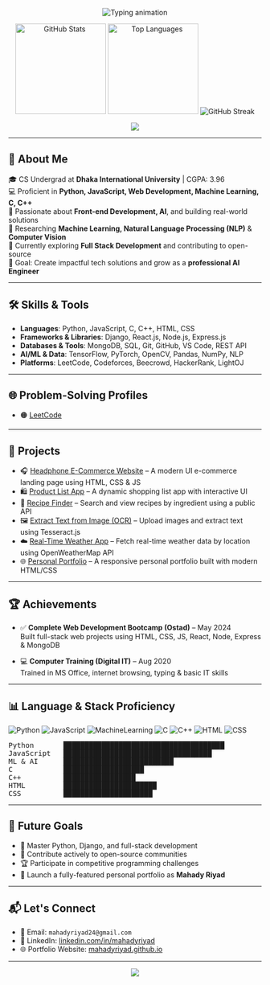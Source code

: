 <!-- 🌟 Welcome Section -->
<p align="center">
  <img src="https://readme-typing-svg.demolab.com?font=Fira+Code&size=28&duration=3000&pause=1000&color=F75C7E&center=true&vCenter=true&width=1000&lines=Welcome+to+My+GitHub+Profile!;I'm+Mahady+Hasan+Riyad+%F0%9F%91%8B;Aspiring+AI+%26+Software+Engineer+from+Bangladesh" alt="Typing animation">
</p>

<!-- 📊 Banner Section with Stats and Streaks -->
<p align="center">
  <img height="180em" src="https://github-readme-stats.vercel.app/api?username=mahadyriyad&show_icons=true&count_private=true&theme=darcula&hide_border=true&hide=issues,contribs&bg_color=00000000" alt="GitHub Stats"/>
  <img height="180em" src="https://github-readme-stats.vercel.app/api/top-langs/?username=mahadyriyad&layout=compact&hide_border=true&theme=darcula&bg_color=00000000&langs_count=6&hide=jupyter%20notebook,tex,php" alt="Top Languages"/>
  <img src="https://streak-stats.demolab.com/?user=mahadyriyad&theme=darcula&hide_border=true&background=FFFFFF00" alt="GitHub Streak"/>
</p>

<!-- 🏆 GitHub Trophies (Optional) -->
<p align="center">
  <img src="https://github-profile-trophy.vercel.app/?username=mahadyriyad&theme=darkhub&no-frame=true&no-bg=true&margin-w=4"/>
</p>

---

## 👋 About Me

🎓 CS Undergrad at **Dhaka International University** | CGPA: 3.96  
💻 Proficient in **Python, JavaScript, Web Development, Machine Learning, C, C++**  
🚀 Passionate about **Front-end Development, AI**, and building real-world solutions  
🔬 Researching **Machine Learning, Natural Language Processing (NLP)** & **Computer Vision**  
🌱 Currently exploring **Full Stack Development** and contributing to open-source  
🎯 Goal: Create impactful tech solutions and grow as a **professional AI Engineer**

---

## 🛠️ Skills & Tools

- **Languages**: Python, JavaScript, C, C++, HTML, CSS  
- **Frameworks & Libraries**: Django, React.js, Node.js, Express.js  
- **Databases & Tools**: MongoDB, SQL, Git, GitHub, VS Code, REST API  
- **AI/ML & Data**: TensorFlow, PyTorch, OpenCV, Pandas, NumPy, NLP  
- **Platforms**: LeetCode, Codeforces, Beecrowd, HackerRank, LightOJ

---

## 🌐 Problem-Solving Profiles

- 🟠 [LeetCode](https://leetcode.com/u/_mahady_riyaaad_/)

---

## 🚧 Projects

- 🎧 [Headphone E-Commerce Website](https://mahadyriyad.github.io/1st-web/) – A modern UI e-commerce landing page using HTML, CSS & JS  
- 🛍️ [Product List App](https://mahadyriyad.github.io/product-list-project-/) – A dynamic shopping list app with interactive UI  
- 🍳 [Recipe Finder](https://mahadyriyad.github.io/Recipe-App/) – Search and view recipes by ingredient using a public API  
- 🖼️ [Extract Text from Image (OCR)](https://mahadyriyad.github.io/Extract-Text-Image/) – Upload images and extract text using Tesseract.js  
- ☁️ [Real-Time Weather App](https://mahadyriyad.github.io/weather-app/) – Fetch real-time weather data by location using OpenWeatherMap API  
- 🌐 [Personal Portfolio](https://mahadyriyad.github.io/my-website-/) – A responsive personal portfolio built with modern HTML/CSS

---

## 🏆 Achievements

- ✅ **Complete Web Development Bootcamp (Ostad)** – May 2024  
  Built full-stack web projects using HTML, CSS, JS, React, Node, Express & MongoDB

- 💻 **Computer Training (Digital IT)** – Aug 2020  
  Trained in MS Office, internet browsing, typing & basic IT skills

---

## 📊 Language & Stack Proficiency

![Python](https://img.shields.io/badge/Python-Strong-yellow?style=for-the-badge&logo=python)
![JavaScript](https://img.shields.io/badge/JavaScript-Advanced-orange?style=for-the-badge&logo=javascript)
![MachineLearning](https://img.shields.io/badge/Machine%20Learning-Active-brightgreen?style=for-the-badge&logo=ai)
![C](https://img.shields.io/badge/C-Intermediate-blue?style=for-the-badge&logo=c)
![C++](https://img.shields.io/badge/C++-Intermediate-lightgrey?style=for-the-badge&logo=c%2B%2B)
![HTML](https://img.shields.io/badge/HTML-Basic-orange?style=for-the-badge&logo=html5)
![CSS](https://img.shields.io/badge/CSS-Basic-blue?style=for-the-badge&logo=css3)

<pre>
Python       ██████████████████████████████████████
JavaScript   ███████████████████████████████████
ML & AI      ██████████████████████████
C            ███████████████████
C++          █████████████████
HTML         ██████████████████████
CSS          █████████████████████
</pre>

---

## 🚀 Future Goals

- 🧠 Master Python, Django, and full-stack development  
- 🌟 Contribute actively to open-source communities  
- 🏆 Participate in competitive programming challenges  
- 💼 Launch a fully-featured personal portfolio as **Mahady Riyad**

---

## 📬 Let's Connect

- 📧 Email: `mahadyriyad24@gmail.com`  
- 💼 LinkedIn: [linkedin.com/in/mahadyriyad](https://www.linkedin.com/in/mahadyriyad)  
- 🌐 Portfolio Website: [mahadyriyad.github.io](https://mahadyriyad.github.io)

---

<!-- 🌈 Footer -->
<p align="center">
  <img src="https://capsule-render.vercel.app/api?type=waving&color=gradient&height=100&section=footer"/>
</p>
